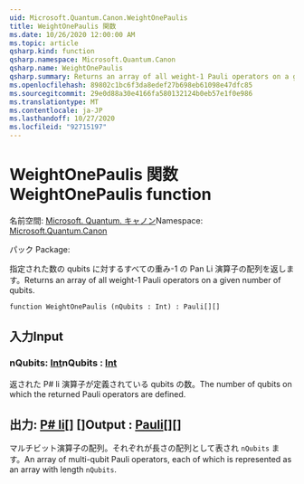 ```yaml
---
uid: Microsoft.Quantum.Canon.WeightOnePaulis
title: WeightOnePaulis 関数
ms.date: 10/26/2020 12:00:00 AM
ms.topic: article
qsharp.kind: function
qsharp.namespace: Microsoft.Quantum.Canon
qsharp.name: WeightOnePaulis
qsharp.summary: Returns an array of all weight-1 Pauli operators on a given number of qubits.
ms.openlocfilehash: 89802c1bc6f3da8edef27b698eb61098e47dfc85
ms.sourcegitcommit: 29e0d88a30e4166fa580132124b0eb57e1f0e986
ms.translationtype: MT
ms.contentlocale: ja-JP
ms.lasthandoff: 10/27/2020
ms.locfileid: "92715197"
---
```

# <a name="weightonepaulis-function"></a><span data-ttu-id="e4e6f-102">WeightOnePaulis 関数</span><span class="sxs-lookup"><span data-stu-id="e4e6f-102">WeightOnePaulis function</span></span>

<span data-ttu-id="e4e6f-103">名前空間: [Microsoft. Quantum. キャノン](xref:Microsoft.Quantum.Canon)</span><span class="sxs-lookup"><span data-stu-id="e4e6f-103">Namespace: [Microsoft.Quantum.Canon](xref:Microsoft.Quantum.Canon)</span></span>

<span data-ttu-id="e4e6f-104">パック [](https://nuget.org/packages/)</span><span class="sxs-lookup"><span data-stu-id="e4e6f-104">Package: [](https://nuget.org/packages/)</span></span>


<span data-ttu-id="e4e6f-105">指定された数の qubits に対するすべての重み-1 の Pan Li 演算子の配列を返します。</span><span class="sxs-lookup"><span data-stu-id="e4e6f-105">Returns an array of all weight-1 Pauli operators on a given number of qubits.</span></span>

```qsharp
function WeightOnePaulis (nQubits : Int) : Pauli[][]
```


## <a name="input"></a><span data-ttu-id="e4e6f-106">入力</span><span class="sxs-lookup"><span data-stu-id="e4e6f-106">Input</span></span>

### <a name="nqubits--int"></a><span data-ttu-id="e4e6f-107">nQubits: [Int](xref:microsoft.quantum.lang-ref.int)</span><span class="sxs-lookup"><span data-stu-id="e4e6f-107">nQubits : [Int](xref:microsoft.quantum.lang-ref.int)</span></span>

<span data-ttu-id="e4e6f-108">返された P# li 演算子が定義されている qubits の数。</span><span class="sxs-lookup"><span data-stu-id="e4e6f-108">The number of qubits on which the returned Pauli operators are defined.</span></span>



## <a name="output--pauli"></a><span data-ttu-id="e4e6f-109">出力: [P# li](xref:microsoft.quantum.lang-ref.pauli)[] []</span><span class="sxs-lookup"><span data-stu-id="e4e6f-109">Output : [Pauli](xref:microsoft.quantum.lang-ref.pauli)[][]</span></span>

<span data-ttu-id="e4e6f-110">マルチビット演算子の配列。それぞれが長さの配列として表され `nQubits` ます。</span><span class="sxs-lookup"><span data-stu-id="e4e6f-110">An array of multi-qubit Pauli operators, each of which is represented as an array with length `nQubits`.</span></span>